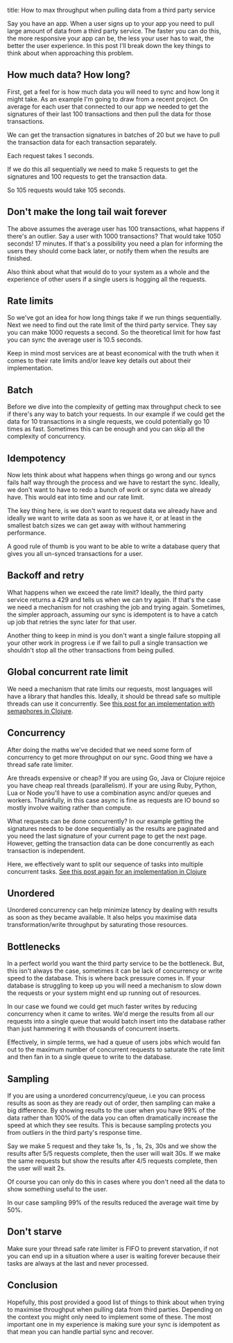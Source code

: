title:  How to max throughput when pulling data from a third party service

Say you have an app. When a user signs up to your app you need to pull large amount of data from a third party service. The faster you can do this, the more responsive your app can be, the less your user has to wait, the better the user experience. In this post I'll break down the key things to think about when approaching this problem.

## How much data? How long?

First, get a feel for is how much data you will need to sync and how long it might take. As an example I'm going to draw from a recent project. On average for each user that connected to our app we needed to get the signatures of their last 100 transactions and then pull the data for those transactions.

We can get the transaction signatures in batches of 20 but we have to pull the transaction data for each transaction separately. 

Each request takes 1 seconds. 

If we do this all sequentially we need to make 5 requests to get the signatures and 100 requests to get the transaction data. 

So 105 requests would take 105 seconds.

## Don't make the long tail wait forever

The above assumes the average user has 100 transactions, what happens if there's an outlier. Say a user with 1000 transactions? That would take 1050 seconds! 17 minutes. If that's a possibility you need a plan for informing the users they should come back later, or notify them when the results are finished. 

Also think about what that would do to your system as a whole and the experience of other users if a single users is hogging all the requests.

## Rate limits

So we've got an idea for how long things take if we run things sequentially. Next we need to find out the rate limit of the third party service. They say you can make 1000 requests a second. So the theoretical limit for how fast you can sync the average user is 10.5 seconds. 

Keep in mind most services are at beast economical with the truth when it comes to their rate limits and/or leave key details out about their implementation. 

## Batch

Before we dive into the complexity of getting max throughput check to see if there's any way to batch your requests. In our example if we could get the data for 10 transactions in a single requests, we could potentially go 10 times as fast. Sometimes this can be enough and you can skip all the complexity of concurrency.

## Idempotency

Now lets think about what happens when things go wrong and our syncs fails half way through the process and we have to restart the sync. Ideally, we don't want to have to redo a bunch of work or sync data we already have. This would eat into time and our rate limit. 

The key thing here, is we don't want to request data we already have and ideally we want to write data as soon as we have it, or at least in the smallest batch sizes we can get away with without hammering performance.

A good rule of thumb is you want to be able to write a database query that gives you all un-synced transactions for a user.

## Backoff and retry

What happens when we exceed the rate limit? Ideally, the third party service returns a 429 and tells us when we can try again. If that's the case we need a mechanism for not crashing the job and trying again. Sometimes, the simpler approach, assuming our sync is idempotent is to have a catch up job that retries the sync later for that user. 

Another thing to keep in mind is you don't want a single failure stopping all your other work in progress i.e if we fail to pull a single transaction we shouldn't stop all the other transactions from being pulled.

## Global concurrent rate limit

We need a mechanism that rate limits our requests, most languages will have a library that handles this. Ideally, it should be thread safe so multiple threads can use it concurrently. See [this post for an implementation with semaphores in Clojure](https://andersmurphy.com/2024/05/06/clojure-managing-throughput-with-virtual-threads.html).

## Concurrency

After doing the maths we've decided that we need some form of concurrency to get more throughput on our sync. Good thing we have a thread safe rate limiter.

Are threads expensive or cheap? If you are using Go, Java or Clojure rejoice you have cheap real threads (parallelism). If your are using Ruby, Python, Lua or Node you'll have to use a combination async and/or queues and workers. Thankfully, in this case async is fine as requests are IO bound so mostly involve waiting rather than compute.

What requests can be done concurrently? In our example getting the signatures needs to be done sequentially as the results are paginated and you need the last signature of your current page to get the next page. However, getting the transaction data can be done concurrently as each transaction is independent. 

Here, we effectively want to split our sequence of tasks into multiple concurrent tasks. [See this post again for an implementation in Clojure](https://andersmurphy.com/2024/05/06/clojure-managing-throughput-with-virtual-threads.html)

## Unordered

Unordered concurrency can help minimize latency by dealing with results as soon as they became available. It also helps you maximise data transformation/write throughput by saturating those resources. 

## Bottlenecks 

In a perfect world you want the third party service to be the bottleneck. But, this isn't always the case, sometimes it can be lack of concurrency or write speed to the database. This is where back pressure comes in. If your database is struggling to keep up you will need a mechanism to slow down the requests or your system might end up running out of resources. 

In our case we found we could get much faster writes by reducing concurrency when it came to writes. We'd merge the results from all our requests into a single queue that would batch insert into the database rather than just hammering it with thousands of concurrent inserts.

Effectively, in simple terms, we had a queue of users jobs which would fan out to the maximum number of concurrent requests to saturate the rate limit and then fan in to a single queue to write to the database. 

## Sampling

If you are using a unordered concurrency/queue, i.e you can process results as soon as they are ready out of order, then sampling can make a big difference. By showing results to the user when you have 99% of the data rather than 100% of the data you can often dramatically increase the speed at which they see results. This is because sampling protects you from outliers in the third party's response time. 

Say we make 5 request and they take 1s, 1s , 1s, 2s, 30s and we show the results after 5/5 requests complete, then the user will wait 30s. If we make the same requests but show the results after 4/5 requests complete, then the user will wait 2s.

Of course you can only do this in cases where you don't need all the data to show something useful to the user.

In our case sampling 99% of the results reduced the average wait time by 50%.

## Don't starve

Make sure your thread safe rate limiter is FIFO to prevent starvation, if not you can end up in a situation where a user is waiting forever because their tasks are always at the last and never processed. 

## Conclusion

Hopefully, this post provided a good list of things to think about when trying to maximise throughput when pulling data from third parties. Depending on the context you might only need to implement some of these. The most important one in my experience is making sure your sync is idempotent as that mean you can handle partial sync and recover.
